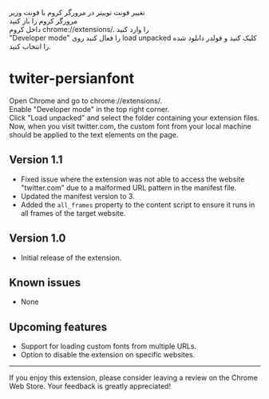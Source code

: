 تغییر فونت توییتر در مرورگر کروم با فونت وزیر<br>
مرورگر کروم را باز کنید <br>
داخل کروم  chrome://extensions/.  را وارد کنید<br>
"Developer mode" را فعال کنید
روی load unpacked کلیک کنید و فولدر دانلود شده را انتخاب کنید.
# twiter-persianfont
Open Chrome and go to chrome://extensions/. <br>
Enable "Developer mode" in the top right corner. <br>
Click "Load unpacked" and select the folder containing your extension files. <br>
Now, when you visit twitter.com, the custom font from your local machine should be applied to the text elements on the page. <br>

## Version 1.1

- Fixed issue where the extension was not able to access the website "twitter.com" due to a malformed URL pattern in the manifest file.
- Updated the manifest version to 3.
- Added the `all_frames` property to the content script to ensure it runs in all frames of the target website.

## Version 1.0

- Initial release of the extension.

## Known issues

- None

## Upcoming features

- Support for loading custom fonts from multiple URLs.
- Option to disable the extension on specific websites.

---

If you enjoy this extension, please consider leaving a review on the Chrome Web Store. Your feedback is greatly appreciated!
